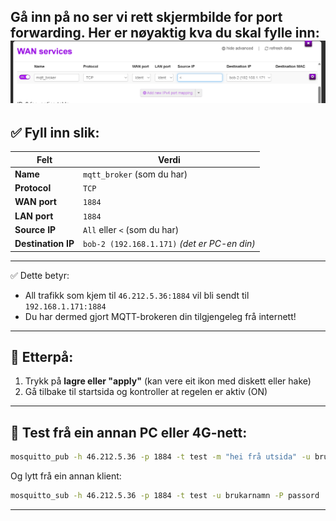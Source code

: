 Gå inn på no ser vi rett skjermbilde for port forwarding. Her er nøyaktig kva du skal fylle inn:
![alt text](image.png)
---

## ✅ Fyll inn slik:

| Felt            | Verdi                          |
|------------------|--------------------------------|
| **Name**         | `mqtt_broker` (som du har)     |
| **Protocol**     | `TCP`                          |
| **WAN port**     | `1884`                         |
| **LAN port**     | `1884`                         |
| **Source IP**    | `All` eller `<` (som du har)   |
| **Destination IP** | `bob-2 (192.168.1.171)` *(det er PC-en din)* |

---

✅ Dette betyr:
- All trafikk som kjem til `46.212.5.36:1884` vil bli sendt til `192.168.1.171:1884`
- Du har dermed gjort MQTT-brokeren din tilgjengeleg frå internett!

---

## 🔄 Etterpå:
1. Trykk på **lagre eller "apply"** (kan vere eit ikon med diskett eller hake)
2. Gå tilbake til startsida og kontroller at regelen er aktiv (ON)

---

## 🧪 Test frå ein annan PC eller 4G-nett:

```bash
mosquitto_pub -h 46.212.5.36 -p 1884 -t test -m "hei frå utsida" -u brukarnamn -P passord
```

Og lytt frå ein annan klient:

```bash
mosquitto_sub -h 46.212.5.36 -p 1884 -t test -u brukarnamn -P passord
```

---
